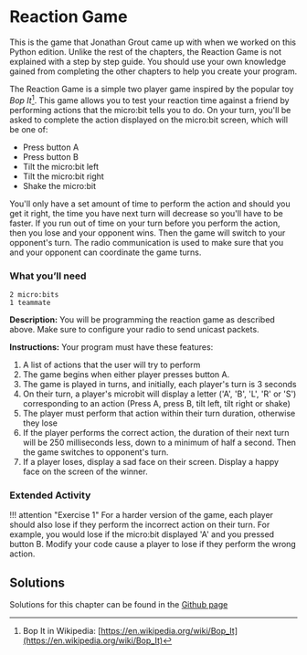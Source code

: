 Reaction Game
==============

This is the game that Jonathan Grout came up with when we worked on this Python edition.
Unlike the rest of the chapters, the Reaction Game is not explained with a step by step guide.
You should use your own knowledge gained from completing the other chapters to 
help you create your program.

The Reaction Game is a simple two player game inspired by the popular toy *Bop It*[^1]. This game allows you to test your reaction time against a friend by performing actions that the micro:bit tells you to do. On your turn, you'll be asked to complete the action displayed on the micro:bit screen, which will be one of:

- Press button A
- Press button B
- Tilt the micro:bit left
- Tilt the micro:bit right
- Shake the micro:bit

You'll only have a set amount of time to perform the action
and should you get it right, the time you have next turn will decrease so you'll have to be faster. If you run out of time on your turn before you perform the action,
then you lose and your opponent wins. Then the game will switch to your opponent's turn. The radio communication is used to make sure that you and your opponent can coordinate the game turns.

### What you’ll need

    2 micro:bits
    1 teammate

**Description:** You will be programming the reaction game as described above. Make sure to configure your radio to send unicast packets.

**Instructions:** Your program must have these features:

1. A list of actions that the user will try to perform
2. The game begins when either player presses button A.
3. The game is played in turns, and initially, each player's turn is 3 seconds
4. On their turn, a player's microbit will display a letter ('A', 'B', 'L', 'R' or 'S') corresponding to an action (Press A, press B, tilt left, tilt right or shake)
5. The player must perform that action within their turn duration, otherwise they lose
6. If the player performs the correct action, the duration of their next turn will be 250 milliseconds less, down to a minimum of half a second. Then the game switches to opponent's turn.
7. If a player loses, display a sad face on their screen. Display a happy face on the screen of the winner.

### Extended Activity

!!! attention "Exercise 1"
        For a harder version of the game, each player should also lose if they perform the incorrect action on their turn.
        For example, you would lose if the micro:bit displayed 'A' and you pressed button B.
        Modify your code cause a player to lose if they perform the wrong action.


Solutions
---------

Solutions for this chapter can be found in the [Github page](code)

[^1]: Bop It in Wikipedia: [https://en.wikipedia.org/wiki/Bop_It](https://en.wikipedia.org/wiki/Bop_It)

